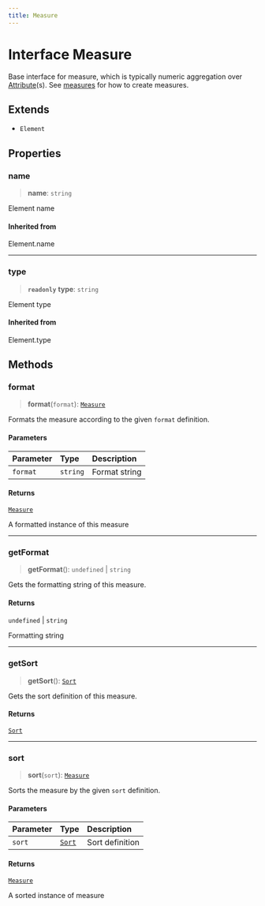 ```yaml
---
title: Measure
---
```


# Interface Measure

Base interface for measure, which is typically numeric aggregation over [Attribute](interface.Attribute.md)(s).
See [measures](../namespaces/namespace.measures/index.md) for how to create measures.

## Extends

- `Element`

## Properties

### name

> **name**: `string`

Element name

#### Inherited from

Element.name

***

### type

> **`readonly`** **type**: `string`

Element type

#### Inherited from

Element.type

## Methods

### format

> **format**(`format`): [`Measure`](interface.Measure.md)

Formats the measure according to the given `format` definition.

#### Parameters

| Parameter | Type | Description |
| :------ | :------ | :------ |
| `format` | `string` | Format string |

#### Returns

[`Measure`](interface.Measure.md)

A formatted instance of this measure

***

### getFormat

> **getFormat**(): `undefined` \| `string`

Gets the formatting string of this measure.

#### Returns

`undefined` \| `string`

Formatting string

***

### getSort

> **getSort**(): [`Sort`](../enumerations/enumeration.Sort.md)

Gets the sort definition of this measure.

#### Returns

[`Sort`](../enumerations/enumeration.Sort.md)

***

### sort

> **sort**(`sort`): [`Measure`](interface.Measure.md)

Sorts the measure by the given `sort` definition.

#### Parameters

| Parameter | Type | Description |
| :------ | :------ | :------ |
| `sort` | [`Sort`](../enumerations/enumeration.Sort.md) | Sort definition |

#### Returns

[`Measure`](interface.Measure.md)

A sorted instance of measure
